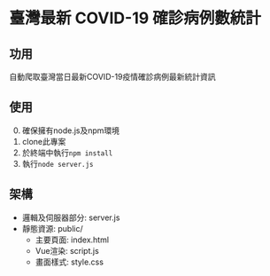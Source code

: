 # 臺灣最新 COVID-19 確診病例數統計

## 功用
自動爬取臺灣當日最新COVID-19疫情確診病例最新統計資訊

## 使用
0. 確保擁有node.js及npm環境
1. clone此專案
2. 於終端中執行`npm install`
3. 執行`node server.js`

## 架構
- 邏輯及伺服器部分: server.js 
- 靜態資源: public/
	- 主要頁面: index.html
	- Vue渲染: script.js
	- 畫面樣式: style.css
